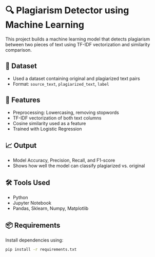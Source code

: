 # 🔍 Plagiarism Detector using Machine Learning

This project builds a machine learning model that detects plagiarism between two pieces of text using TF-IDF vectorization and similarity comparison.

## 📁 Dataset

- Used a dataset containing original and plagiarized text pairs
- Format: `source_text`, `plagiarized_text`, `label`

## 🔧 Features

- Preprocessing: Lowercasing, removing stopwords
- TF-IDF vectorization of both text columns
- Cosine similarity used as a feature
- Trained with Logistic Regression

## 📈 Output

- Model Accuracy, Precision, Recall, and F1-score
- Shows how well the model can classify plagiarized vs. original

## 🛠 Tools Used

- Python
- Jupyter Notebook
- Pandas, Sklearn, Numpy, Matplotlib

## 📦 Requirements

Install dependencies using:

```bash
pip install -r requirements.txt
